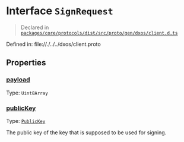 # Interface `SignRequest`
> Declared in [`packages/core/protocols/dist/src/proto/gen/dxos/client.d.ts`]()

Defined in:
   file://./../../dxos/client.proto
## Properties
### [payload]()
Type: <code>Uint8Array</code>
### [publicKey]()
Type: <code>[PublicKey](/api/@dxos/react-client/classes/PublicKey)</code>

The public key of the key that is supposed to be used for signing.